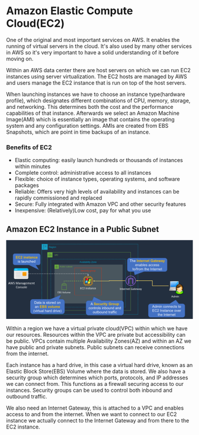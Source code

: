 # Amazon Elastic Compute Cloud(EC2)
One of the original and most important services on AWS. It enables the running of virtual servers in the cloud. It's also used by many other services in AWS so it's very important to have a solid understanding of it before moving on.

Within an AWS data center there are host servers on which we can run EC2 instances using server virtualization. The EC2 hosts are managed by AWS and users manage the EC2 instance that is run on top of the host servers.

When launching instances we have to choose an instance type(hardware profile), which designates different combinations of CPU, memory, storage, and networking. This determines both the cost and the performance capabilities of that instance. Afterwards we select an Amazon Machine Image(AMI) which is essentially an image that contains the operating system and any configuration settings. AMIs are created from EBS Snapshots, which are point in time backups of an instance. 

### Benefits of EC2
- Elastic computing: easily launch hundreds or thousands of instances within minutes
- Complete control: administrative access to all instances
- Flexible: choice of instance types, operating systems, and software packages
- Reliable: Offers very high levels of availability and instances can be rapidly commissioned and replaced
- Secure: Fully integrated with Amazon VPC and other security features
- Inexpensive: (Relatively)Low cost, pay for what you use

## Amazon EC2 Instance in a Public Subnet
![ec2_public_subnet](./assets/ec2_public_subnet.png)

Within a region we have a virtual private cloud(VPC) within which we have our resources. Resources within the VPC are private but accessibility can be public. VPCs contain multiple Availability Zones(AZ) and within an AZ we have public and private subnets. Public subnets can receive connections from the internet.

Each instance has a hard drive, in this case a virtual hard drive, known as an Elastic Block Store(EBS) Volume where the data is stored. We also have a security group which determines which ports, protocols, and IP addresses we can connect from. This functions as a firewall securing access to our instances. Security groups can be used to control both inbound and outbound traffic.

We also need an Internet Gateway, this is attached to a VPC and enables access to and from the internet. When we want to connect to our EC2 instance we actually connect to the Internet Gateway and from there to the EC2 instance. 

